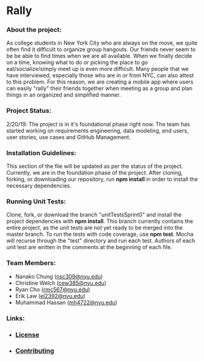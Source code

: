 # Rally

### **About the project:**
As college students in New York City who are always on the move, we quite often find it difficult to organize group hangouts. Our friends never seem to be be able to find times when we are all available. When we finally decide on a time, knowing what to do or picking the place to go eat/socialize/simply meet up is even more difficult. Many people that we have interviewed, especially those who are in or from NYC, can also attest to this problem. For this reason, we are creating a mobile app where users can easily "rally" their friends together when meeting as a group and plan things in an organized and simplified manner.

### **Project Status:**
2/20/19: The project is in it's foundational phase right now. The team has started working on requirements engineering, data modeling, end users, user stories, use cases and GitHub Management.  


### **Installation Guidelines:**
This section of the file will be updated as per the status of the project. Currently, we are in the foundation phase of the project. After cloning, forking, or downloading our repository, run **npm install** in order to install the necessary dependencies. 

### **Running Unit Tests:**
Clone, fork, or download the branch "unitTestsSprint0" and install the project dependencies with **npm install**. This branch currently contains the entire project, as the unit tests are not yet ready to be merged into the master branch. To run the tests with code coverage, use **npm test**. Mocha will recurse through the "test" directory and run each test. Authors of each unit test are written in the comments at the beginning of each file.

### **Team Members:**

* Nanako Chung (nsc309@nyu.edu)
* Christine Welch (cew385@nyu.edu)
* Ryan Cho (rmc567@nyu.edu)
* Erik Law (el2392@nyu.edu)
* Muhammad Hassan (mh4722@nyu.edu)

### **Links:**
* ### [**License**](https://github.com/nyu-software-engineering/rally/blob/master/LICENSE)
* ### [**Contributing**](https://github.com/nyu-software-engineering/rally/blob/master/CONTRIBUTING.md)
